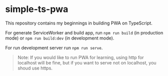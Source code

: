 # simple-ts-pwa
This repository contains my beginnings in building PWA on TypeScript.

For generate ServiceWorker and build app, run `npm run build` (in production mode) or `npm run build:dev` (in development mode).

For run development server run `npm run serve`.

> Note: If you would like to run PWA for learning, using http for localhost will be fine,
but if you want to serve not on localhost, you shoud use https.
